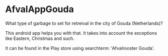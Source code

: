 # AfvalAppGouda
What type of garbage to set for retreival in the city of Gouda (Netherlands)?

This android app helps you with that.
It takes into account the exceptions like Eastern, Christmas and such.

It can be found in the Play store using searchterm:
'Afvalrooster Gouda'.


